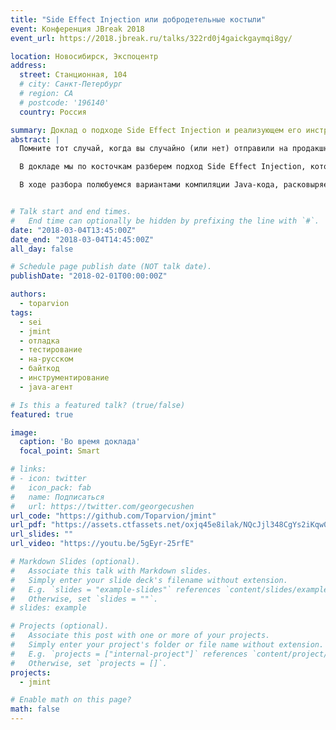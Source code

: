 ```yaml
---
title: "Side Effect Injection или добродетельные костыли"
event: Конференция JBreak 2018
event_url: https://2018.jbreak.ru/talks/322rd0j4gaickgaymqi8gy/

location: Новосибирск, Экспоцентр
address:
  street: Станционная, 104
  # city: Санкт-Петербург
  # region: CA
  # postcode: '196140'
  country: Россия

summary: Доклад о подходе Side Effect Injection и реализующем его инструменте
abstract: |
  Помните тот случай, когда вы случайно (или нет) отправили на продакшн кусочек кода, предназначенный только для теста? Или временно вставили крохотный if’чик, например, с `Thread.sleep()` или логированием для отладки? Знайте, вы не одиноки. Есть куча реальных задач, после решения которых в production частенько уезжает тестовый/отладочный код, превращаясь там в бомбу замедленного действия, попутно преумножая тех.долг и пятно на карме разработчика.

  В докладе мы по косточкам разберем подход Side Effect Injection, который позволит вам внедрять в тестируемое приложение почти любое поведение: задержки, заглушки, логирование, обход безопасности и т.д., но при этом не пачкать репозиторий грязными хаками и даже не пересобирать само приложение.

  В ходе разбора полюбуемся вариантами компиляции Java-кода, расковыряем один кейс модификации байт-кода в JVM, препарируем формальную грамматику Java, а затем поиграем со всем этим на примере реального приложения.


# Talk start and end times.
#   End time can optionally be hidden by prefixing the line with `#`.
date: "2018-03-04T13:45:00Z"
date_end: "2018-03-04T14:45:00Z"
all_day: false

# Schedule page publish date (NOT talk date).
publishDate: "2018-02-01T00:00:00Z"

authors:
  - toparvion
tags:
  - sei
  - jmint
  - отладка
  - тестирование
  - на-русском
  - байткод
  - инструментирование
  - java-агент

# Is this a featured talk? (true/false)
featured: true

image:
  caption: 'Во время доклада'
  focal_point: Smart

# links:
# - icon: twitter
#   icon_pack: fab
#   name: Подписаться
#   url: https://twitter.com/georgecushen
url_code: "https://github.com/Toparvion/jmint"
url_pdf: "https://assets.ctfassets.net/oxjq45e8ilak/NQcJjl348CgYs2iKqw0wC/f59db221f97a1cd8b92335710952e505/______________________________Side_Effect_Injection_____________________________________________________1___1_.pdf"
url_slides: ""
url_video: "https://youtu.be/5gEyr-25rfE"

# Markdown Slides (optional).
#   Associate this talk with Markdown slides.
#   Simply enter your slide deck's filename without extension.
#   E.g. `slides = "example-slides"` references `content/slides/example-slides.md`.
#   Otherwise, set `slides = ""`.
# slides: example

# Projects (optional).
#   Associate this post with one or more of your projects.
#   Simply enter your project's folder or file name without extension.
#   E.g. `projects = ["internal-project"]` references `content/project/deep-learning/index.md`.
#   Otherwise, set `projects = []`.
projects:
  - jmint

# Enable math on this page?
math: false
---
```

